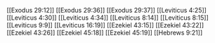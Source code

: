 [[Exodus 29:12]]
[[Exodus 29:36]]
[[Exodus 29:37]]
[[Leviticus 4:25]]
[[Leviticus 4:30]]
[[Leviticus 4:34]]
[[Leviticus 8:14]]
[[Leviticus 8:15]]
[[Leviticus 9:9]]
[[Leviticus 16:19]]
[[Ezekiel 43:15]]
[[Ezekiel 43:22]]
[[Ezekiel 43:26]]
[[Ezekiel 45:18]]
[[Ezekiel 45:19]]
[[Hebrews 9:21]]
